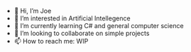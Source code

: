 - 👋 Hi, I’m Joe
- 👀 I’m interested in Artificial Intellegence
- 🌱 I’m currently learning C# and general computer science
- 💞️ I’m looking to collaborate on simple projects
- 📫 How to reach me: WIP

<!---
JGibson-97/JGibson-97 is a ✨ special ✨ repository because its `README.md` (this file) appears on your GitHub profile.
You can click the Preview link to take a look at your changes.
--->
